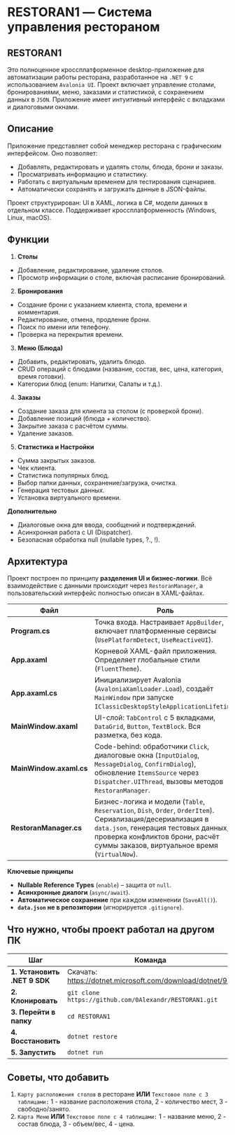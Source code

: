 # RESTORAN1 — Система управления рестораном

## RESTORAN1
Это полноценное кроссплатформенное desktop-приложение для автоматизации работы ресторана, разработанное на `.NET 9` с использованием `Avalonia UI`. Проект включает управление столами, бронированиями, меню, заказами и статистикой, с сохранением данных в `JSON`. Приложение имеет интуитивный интерфейс с вкладками и диалоговыми окнами.

## Описание
Приложение представляет собой менеджер ресторана с графическим интерфейсом. Оно позволяет:  
* Добавлять, редактировать и удалять столы, блюда, брони и заказы.  
* Просматривать информацию и статистику.  
* Работать с виртуальным временем для тестирования сценариев.  
* Автоматически сохранять и загружать данные в JSON-файлы.

Проект структурирован: UI в XAML, логика в C#, модели данных в отдельном классе. Поддерживает кроссплатформенность (Windows, Linux, macOS).

## Функции
1. **Столы**

* Добавление, редактирование, удаление столов.
* Просмотр информации о столе, включая расписание бронирований.

2. **Бронирования**

* Создание брони с указанием клиента, стола, времени и комментария.
* Редактирование, отмена, продление брони.
* Поиск по имени или телефону.
* Проверка на перекрытия времени.

3. **Меню (Блюда)**

* Добавить, редактировать, удалить блюдо.
* CRUD операций с блюдами (название, состав, вес, цена, категория, время готовки).
* Категории блюд (enum: Напитки, Салаты и т.д.).

4. **Заказы**

* Создание заказа для клиента за столом (с проверкой брони).
* Добавление позиций (блюда + количество).
* Закрытие заказа с расчётом суммы.
* Удаление заказов.

5. **Статистика и Настройки**

* Сумма закрытых заказов.
* Чек клиента.
* Статистика популярных блюд.
* Выбор папки данных, сохранение/загрузка, очистка.
* Генерация тестовых данных.
* Установка виртуального времени.

**Дополнительно**

* Диалоговые окна для ввода, сообщений и подтверждений.
* Асинхронная работа с UI (Dispatcher).
* Безопасная обработка null (nullable types, ?., !).

## Архитектура

Проект построен по принципу **разделения UI и бизнес-логики**. Всё взаимодействие с данными происходит через `RestoranManager`, а пользовательский интерфейс полностью описан в XAML-файлах.


| Файл | Роль |
|------|------|
| **Program.cs** | Точка входа. Настраивает `AppBuilder`, включает платформенные сервисы (`UsePlatformDetect`, `UseReactiveUI`). |
| **App.axaml** | Корневой XAML-файл приложения. Определяет глобальные стили (`FluentTheme`). |
| **App.axaml.cs** | Инициализирует Avalonia (`AvaloniaXamlLoader.Load`), создаёт `MainWindow` при запуске `IClassicDesktopStyleApplicationLifetime`. |
| **MainWindow.axaml** | UI-слой: `TabControl` с 5 вкладками, `DataGrid`, `Button`, `TextBlock`. Вся разметка, без кода. |
| **MainWindow.axaml.cs** | Code-behind: обработчики `Click`, диалоговые окна (`InputDialog`, `MessageDialog`, `ConfirmDialog`), обновление `ItemsSource` через `Dispatcher.UIThread`, вызовы методов `RestoranManager`. |
| **RestoranManager.cs** | Бизнес-логика и модели (`Table`, `Reservation`, `Dish`, `Order`, `OrderItem`). Сериализация/десериализация в `data.json`, генерация тестовых данных, проверка конфликтов брони, расчёт суммы заказов, виртуальное время (`VirtualNow`). |

**Ключевые принципы**  
- **Nullable Reference Types** (`enable`) – защита от `null`.  
- **Асинхронные диалоги** (`async/await`).  
- **Автоматическое сохранение** при каждом изменении (`SaveAll()`).  
- **`data.json` не в репозитории** (игнорируется `.gitignore`).  

## Что нужно, чтобы проект работал на другом ПК

| Шаг | Команда |
|------|------|
| **1. Установить .NET 9 SDK** | Скачать: https://dotnet.microsoft.com/download/dotnet/9.0 |
| **2. Клонировать** | `git clone https://github.com/0Alexandr/RESTORAN1.git` |
| **3. Перейти в папку** | `cd RESTORAN1` |
| **4. Восстановить** | `dotnet restore` |
| **5. Запустить** | `dotnet run` |

## Советы, что добавить

1. `Карту расположения столов` в ресторане **ИЛИ** `Текстовое поле с 3 таблицами:` 1 - название расположения стола, 2 - количество мест, 3 - свободно/занято.
2. `Карта Меню` **ИЛИ** `Текстовое поле с 4 таблицами:` 1 - название меню, 2 - состав блюда, 3 - объем/вес, 4 - цена.
